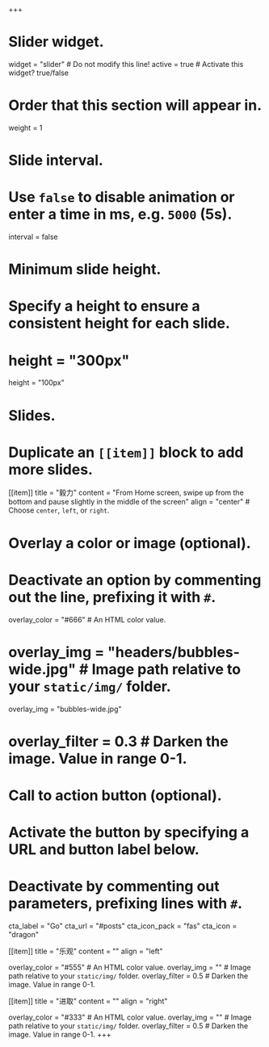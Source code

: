 +++
# Slider widget.
widget = "slider"  # Do not modify this line!
active = true  # Activate this widget? true/false

# Order that this section will appear in.
weight = 1

# Slide interval.
# Use `false` to disable animation or enter a time in ms, e.g. `5000` (5s).
interval = false

# Minimum slide height.
# Specify a height to ensure a consistent height for each slide.
# height = "300px"
height = "100px"

# Slides.
# Duplicate an `[[item]]` block to add more slides.
[[item]]
  title = "毅力"
  content = "From Home screen, swipe up from the bottom and pause slightly in the middle of the screen"
  align = "center"  # Choose `center`, `left`, or `right`.

  # Overlay a color or image (optional).
  #   Deactivate an option by commenting out the line, prefixing it with `#`.
  overlay_color = "#666"  # An HTML color value.
  # overlay_img = "headers/bubbles-wide.jpg"  # Image path relative to your `static/img/` folder.
  overlay_img = "bubbles-wide.jpg"
  # overlay_filter = 0.3  # Darken the image. Value in range 0-1.

  # Call to action button (optional).
  #   Activate the button by specifying a URL and button label below.
  #   Deactivate by commenting out parameters, prefixing lines with `#`.
  cta_label = "Go"
  cta_url = "#posts"
  cta_icon_pack = "fas"
  cta_icon = "dragon"

[[item]]
  title = "乐观"
  content = ""
  align = "left"

  overlay_color = "#555"  # An HTML color value.
  overlay_img = ""  # Image path relative to your `static/img/` folder.
  overlay_filter = 0.5  # Darken the image. Value in range 0-1.

[[item]]
  title = "进取"
  content = ""
  align = "right"

  overlay_color = "#333"  # An HTML color value.
  overlay_img = ""  # Image path relative to your `static/img/` folder.
  overlay_filter = 0.5  # Darken the image. Value in range 0-1.
+++
